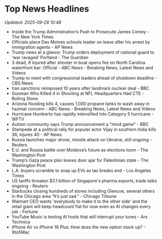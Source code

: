 # Top News Headlines

_Updated: 2025-09-28 10:48_

- Inside the Trump Administration’s Push to Prosecute James Comey - The New York Times
- Officials place Des Moines schools leader on leave after his arrest by immigration agents - AP News
- Trump news at a glance: Trump orders deployment of national guard to ‘war ravaged’ Portland - The Guardian
- 3 dead, 8 injured after shooter in boat opens fire on North Carolina waterfront bar: Official - ABC News - Breaking News, Latest News and Videos
- Trump to meet with congressional leaders ahead of shutdown deadline - CBS News
- Iran sanctions reimposed 10 years after landmark nuclear deal - BBC
- Gunman Who Killed 4 in Shooting at NFL Headquarters Had CTE - Rolling Stone
- Arizona flooding kills 4, causes 1,000 propane tanks to wash away in hazmat concern - ABC News - Breaking News, Latest News and Videos
- Hurricane Humberto has rapidly intensified into Category 5 hurricane - WFTV
- Autism community says Trump announcement a "mind game" - BBC
- Stampede at a political rally for popular actor Vijay in southern India kills 36, injures 40 - AP News
- Russia launches major drone, missile attack on Ukraine, still ongoing - Reuters
- E.U. and Russia battle over Moldova’s future as elections loom - The Washington Post
- Trump’s Gaza peace plan leaves door ajar for Palestinian state - The Washington Post
- L.A. buyers scramble to snap up EVs as tax breaks end - Los Angeles Times
- US tariffs threaten $3.1 billion of Singapore's pharma exports, trade talks ongoing - Reuters
- Starbucks closing hundreds of stores including Glencoe, several others in the Chicago area “It’s just sad.” - Chicago Tribune
- Walmart CEO wants 'everybody to make it to the other side' and the retail giant will keep headcount flat for now even as AI changes every job - Fortune
- YouTube Music is testing AI hosts that will interrupt your tunes - Ars Technica
- iPhone Air vs iPhone 16 Plus: How does the new option stack up? - 9to5Mac
